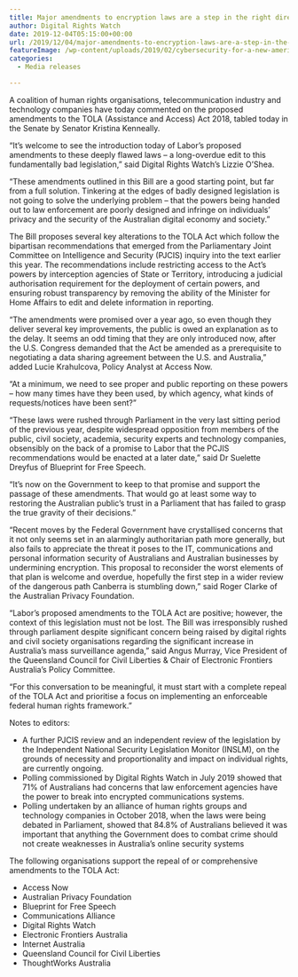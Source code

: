 ```yaml
---
title: Major amendments to encryption laws are a step in the right direction
author: Digital Rights Watch
date: 2019-12-04T05:15:00+00:00
url: /2019/12/04/major-amendments-to-encryption-laws-are-a-step-in-the-right-direction/
featureImage: /wp-content/uploads/2019/02/cybersecurity-for-a-new-america-2016_image.width-800.jpg
categories:
  - Media releases

---
```

A coalition of human rights organisations, telecommunication industry and technology companies have today commented on the proposed amendments to the TOLA (Assistance and Access) Act 2018, tabled today in the Senate by Senator Kristina Kenneally.

“It’s welcome to see the introduction today of Labor’s proposed amendments to these deeply flawed laws &#8211; a long-overdue edit to this fundamentally bad legislation,” said Digital Rights Watch’s Lizzie O’Shea.

“These amendments outlined in this Bill are a good starting point, but far from a full solution. Tinkering at the edges of badly designed legislation is not going to solve the underlying problem – that the powers being handed out to law enforcement are poorly designed and infringe on individuals’ privacy and the security of the Australian digital economy and society.”

The Bill proposes several key alterations to the TOLA Act which follow the bipartisan recommendations that emerged from the Parliamentary Joint Committee on Intelligence and Security (PJCIS) inquiry into the text earlier this year. The recommendations include restricting access to the Act’s powers by interception agencies of State or Territory, introducing a judicial authorisation requirement for the deployment of certain powers, and ensuring robust transparency by removing the ability of the Minister for Home Affairs to edit and delete information in reporting.

“The amendments were promised over a year ago, so even though they deliver several key improvements, the public is owed an explanation as to the delay. It seems an odd timing that they are only introduced now, after the U.S. Congress demanded that the Act be amended as a prerequisite to negotiating a data sharing agreement between the U.S. and Australia,” added Lucie Krahulcova, Policy Analyst at Access Now.

“At a minimum, we need to see proper and public reporting on these powers &#8211; how many times have they been used, by which agency, what kinds of requests/notices have been sent?”

“These laws were rushed through Parliament in the very last sitting period of the previous year, despite widespread opposition from members of the public, civil society, academia, security experts and technology companies, obsensibly on the back of a promise to Labor that the PCJIS recommendations would be enacted at a later date,” said Dr Suelette Dreyfus of Blueprint for Free Speech.

“It’s now on the Government to keep to that promise and support the passage of these amendments. That would go at least some way to restoring the Australian public’s trust in a Parliament that has failed to grasp the true gravity of their decisions.”

“Recent moves by the Federal Government have crystallised concerns that it not only seems set in an alarmingly authoritarian path more generally, but also fails to appreciate the threat it poses to the IT, communications and personal information security of Australians and Australian businesses by undermining encryption. This proposal to reconsider the worst elements of that plan is welcome and overdue, hopefully the first step in a wider review of the dangerous path Canberra is stumbling down,” said Roger Clarke of the Australian Privacy Foundation.

“Labor’s proposed amendments to the TOLA Act are positive; however, the context of this legislation must not be lost. The Bill was irresponsibly rushed through parliament despite significant concern being raised by digital rights and civil society organisations regarding the significant increase in Australia’s mass surveillance agenda,” said Angus Murray, Vice President of the Queensland Council for Civil Liberties & Chair of Electronic Frontiers Australia’s Policy Committee.

“For this conversation to be meaningful, it must start with a complete repeal of the TOLA Act and prioritise a focus on implementing an enforceable federal human rights framework.”  


Notes to editors:

  * A further PJCIS review and an independent review of the legislation by the Independent National Security Legislation Monitor (INSLM), on the grounds of necessity and proportionality and impact on individual rights, are currently ongoing.
  * Polling commissioned by Digital Rights Watch in July 2019 showed that 71% of Australians had concerns that law enforcement agencies have the power to break into encrypted communications systems.
  * Polling undertaken by an alliance of human rights groups and technology companies in October 2018, when the laws were being debated in Parliament, showed that 84.8% of Australians believed it was important that anything the Government does to combat crime should not create weaknesses in Australia’s online security systems

The following organisations support the repeal of or comprehensive amendments to the TOLA Act:

  * Access Now
  * Australian Privacy Foundation
  * Blueprint for Free Speech
  * Communications Alliance
  * Digital Rights Watch
  * Electronic Frontiers Australia
  * Internet Australia
  * Queensland Council for Civil Liberties
  * ThoughtWorks Australia